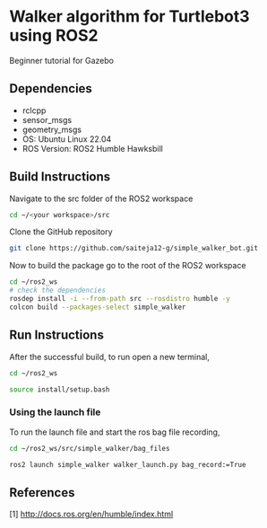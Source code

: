 # Walker algorithm for Turtlebot3 using ROS2

Beginner tutorial for Gazebo 

## Dependencies

- rclcpp
- sensor_msgs
- geometry_msgs
- OS: Ubuntu Linux 22.04
- ROS Version: ROS2 Humble Hawksbill

## Build Instructions

Navigate to the src folder of the ROS2 workspace

```sh
cd ~/<your workspace>/src
```

Clone the GitHub repository

```sh
git clone https://github.com/saiteja12-g/simple_walker_bot.git
```

Now to build the package go to the root of the ROS2 workspace

```sh
cd ~/ros2_ws
# check the dependencies
rosdep install -i --from-path src --rosdistro humble -y
colcon build --packages-select simple_walker
```

## Run Instructions

After the successful build, to run open a new terminal,

```sh
cd ~/ros2_ws
```

```sh
source install/setup.bash
```

### Using the launch file

To run the launch file and start the ros bag file recording,

```sh
cd ~/ros2_ws/src/simple_walker/bag_files
```

```sh
ros2 launch simple_walker walker_launch.py bag_record:=True
```

## References

[1] <http://docs.ros.org/en/humble/index.html>